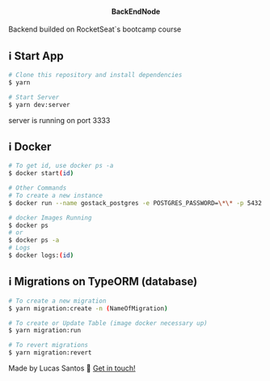 <h4 align="center">
  BackEndNode
</h4>
<p>
  Backend builded on RocketSeat`s bootcamp course
</p>

## :information_source: Start App

```bash
# Clone this repository and install dependencies
$ yarn

# Start Server
$ yarn dev:server
```
<p>
server is running on port 3333
<p>

## :information_source: Docker 
```bash
# To get id, use docker ps -a
$ docker start(id)

# Other Commands
# To create a new instance
$ docker run --name gostack_postgres -e POSTGRES_PASSWORD=\*\* -p 5432:5432 -d postgres

# docker Images Running
$ docker ps
# or
$ docker ps -a
# Logs
$ docker logs:(id)
```

## :information_source: Migrations on TypeORM (database)
```bash
# To create a new migration
$ yarn migration:create -n (NameOfMigration)

# To create or Update Table (image docker necessary up)
$ yarn migration:run

# To revert migrations
$ yarn migration:revert
```

Made by Lucas Santos :wave: [Get in touch!](https://www.linkedin.com/in/lucasmk/)
